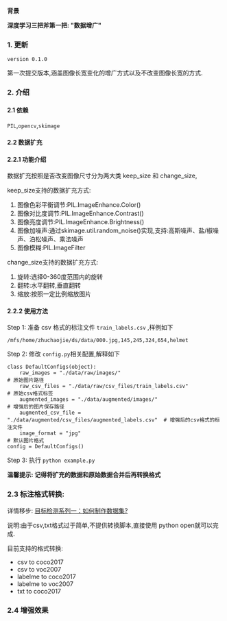 **背景**

**深度学习三把斧第一把: "数据增广"**

### 1. 更新

```version 0.1.0```

第一次提交版本,涵盖图像长宽变化的增广方式以及不改变图像长宽的方式.

### 2. 介绍

#### 2.1 依赖

`PIL`,`opencv`,`skimage`

#### 2.2 数据扩充

#### 2.2.1 功能介绍

数据扩充按照是否改变图像尺寸分为两大类 keep_size 和 change_size,

keep_size支持的数据扩充方式:

1. 图像色彩平衡调节:PIL.ImageEnhance.Color()
2. 图像对比度调节:PIL.ImageEnhance.Contrast()
3. 图像亮度调节:PIL.ImageEnhance.Brightness()
4. 图像加噪声:通过skimage.util.random_noise()实现,支持:高斯噪声、盐/椒噪声、泊松噪声、乘法噪声
5. 图像模糊:PIL.ImageFilter

change_size支持的数据扩充方式:

1. 旋转:选择0-360度范围内的旋转
2. 翻转:水平翻转,垂直翻转
3. 缩放:按照一定比例缩放图片

#### 2.2.2 使用方法

Step 1: 准备 csv 格式的标注文件 `train_labels.csv` ,样例如下
```
/mfs/home/zhuchaojie/ds/data/000.jpg,145,245,324,654,helmet
```
Step 2: 修改 `config.py`相关配置,解释如下
```
class DefaultConfigs(object):
    raw_images = "./data/raw/images/"                                       # 原始图片路径
    raw_csv_files = "./data/raw/csv_files/train_labels.csv"                 # 原始csv格式标签
    augmented_images = "./data/augmented/images/"                           # 增强后的图片保存路径
    augmented_csv_file = "./data/augmented/csv_files/augmented_labels.csv"  # 增强后的csv格式的标注文件
    image_format = "jpg"                                                    # 默认图片格式
config = DefaultConfigs()
```

Step 3: 执行 ``python example.py``

**温馨提示: 记得将扩充的数据和原始数据合并后再转换格式**

### 2.3 标注格式转换:

详情移步: [目标检测系列一：如何制作数据集?](http://www.spytensor.com/index.php/archives/48/)

说明:由于csv,txt格式过于简单,不提供转换脚本,直接使用 python open就可以完成.

目前支持的格式转换:

- csv to coco2017
- csv to voc2007
- labelme to coco2017
- labelme to voc2007
- txt to coco2017

### 2.4 增强效果

![]()